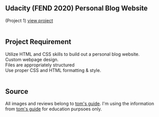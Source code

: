 ## Udacity (FEND 2020) Personal Blog Website
(Project 1)
[view project](https://tony-vith-a-y.github.io/FEND_2020_project_1/)
<br/>
<br/>

## Project Requirement
Utilize HTML and CSS skills to build out a personal blog website.<br/>
Custom webpage design.<br/>
Files are appropriately structured<br/>
Use proper CSS and HTML formatting & style.<br/>
<br/>

## Source
All images and reviews belong to [tom's guide](https://www.tomsguide.com/). I'm using the information from [tom's guide](https://www.tomsguide.com/) for education purpsoes only.
